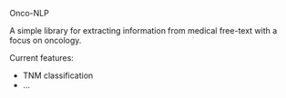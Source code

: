 Onco-NLP

A simple library for extracting information from medical free-text with a focus on oncology.

Current features:
- TNM classification
- ...